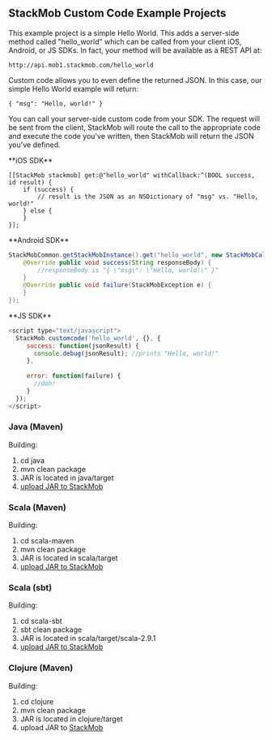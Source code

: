 ## StackMob Custom Code Example Projects

This example project is a simple Hello World.  This adds a server-side method called "hello_world" which can be called from your client iOS, Android, or JS SDKs.  In fact, your method will be available as a REST API at:

    http://api.mob1.stackmob.com/hello_world
    
Custom code allows you to even define the returned JSON.  In this case, our simple Hello World example will return:

    { "msg": "Hello, world!" }
    
You can call your server-side custom code from your SDK.  The request will be sent from the client, StackMob will route the call to the appropriate code and execute the code you've written, then StackMob will return the JSON you've defined.

<span class="tab callcc" title="iOS SDK"/>
**iOS SDK**

```objc
[[StackMob stackmob] get:@"hello_world" withCallback:^(BOOL success, id result) {
    if (success) {
        // result is the JSON as an NSDictionary of "msg" vs. "Hello, world!"
    } else {
    }
}];

```
<span class="tab"/>

<span class="tab callcc" title="Android SDK"/>
**Android SDK**

```java
StackMobCommon.getStackMobInstance().get("hello_world", new StackMobCallback() {
    @Override public void success(String responseBody) {
        //responseBody is "{ \"msg\": \"Hello, world!\" }"
    }
    @Override public void failure(StackMobException e) {
    }
});
```
<span class="tab"/>

<span class="tab callcc" title="JS SDK"/>
**JS SDK**

```javascript
<script type="text/javascript">
  StackMob.customcode('hello_world', {}, {
     success: function(jsonResult) {
       console.debug(jsonResult); //prints "Hello, world!"
     },
     
     error: function(failure) {
       //doh!
     }
  });
</script>
```
<span class="tab"/>

### Java (Maven)

Building:

1. cd java
2. mvn clean package
3. JAR is located in java/target
4. [upload JAR to StackMob](https://www.stackmob.com/platform/api/customcode/upload)

### Scala (Maven)

Building:

1. cd scala-maven
2. mvn clean package
3. JAR is located in scala/target
4. [upload JAR to StackMob](https://www.stackmob.com/platform/api/customcode/upload)

### Scala (sbt)

Building:

1. cd scala-sbt
2. sbt clean package
3. JAR is located in scala/target/scala-2.9.1
4. [upload JAR to StackMob](https://www.stackmob.com/platform/api/customcode/upload)

### Clojure (Maven)

Building:

1. cd clojure
2. mvn clean package
3. JAR is located in clojure/target
4. upload JAR to [StackMob](https://www.stackmob.com/platform/api/customcode/upload)
